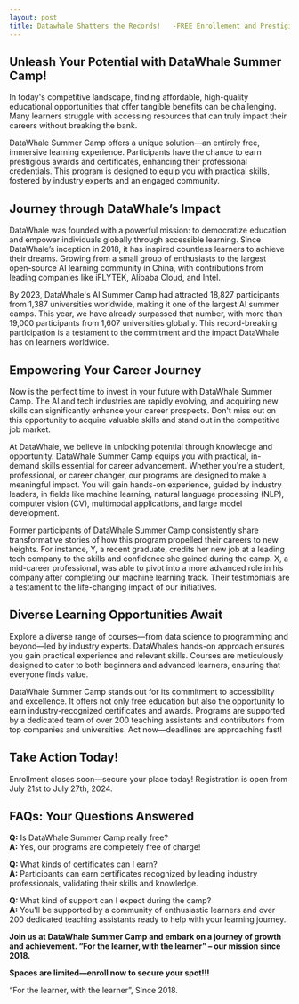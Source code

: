 ```yaml
---
layout: post
title: Datawhale Shatters the Records!   -FREE Enrollement and Prestigious Awards?!
---
```

## Unleash Your Potential with DataWhale Summer Camp!

In today's competitive landscape, finding affordable, high-quality educational opportunities that offer tangible benefits can be challenging. Many learners struggle with accessing resources that can truly impact their careers without breaking the bank.

DataWhale Summer Camp offers a unique solution—an entirely free, immersive learning experience. Participants have the chance to earn prestigious awards and certificates, enhancing their professional credentials. This program is designed to equip you with practical skills, fostered by industry experts and an engaged community.

## Journey through DataWhale’s Impact

DataWhale was founded with a powerful mission: to democratize education and empower individuals globally through accessible learning. Since DataWhale’s inception in 2018, it has inspired countless learners to achieve their dreams. Growing from a small group of enthusiasts to the largest open-source AI learning community in China, with contributions from leading companies like iFLYTEK, Alibaba Cloud, and Intel.

By 2023, DataWhale's AI Summer Camp had attracted 18,827 participants from 1,387 universities worldwide, making it one of the largest AI summer camps. This year, we have already surpassed that number, with more than 19,000 participants from 1,607 universities globally. This record-breaking participation is a testament to the commitment and the impact DataWhale has on learners worldwide.

## Empowering Your Career Journey

Now is the perfect time to invest in your future with DataWhale Summer Camp. The AI and tech industries are rapidly evolving, and acquiring new skills can significantly enhance your career prospects. Don't miss out on this opportunity to acquire valuable skills and stand out in the competitive job market.

At DataWhale, we believe in unlocking potential through knowledge and opportunity. DataWhale Summer Camp equips you with practical, in-demand skills essential for career advancement. Whether you're a student, professional, or career changer, our programs are designed to make a meaningful impact. You will gain hands-on experience, guided by industry leaders, in fields like machine learning, natural language processing (NLP), computer vision (CV), multimodal applications, and large model development.

Former participants of DataWhale Summer Camp consistently share transformative stories of how this program propelled their careers to new heights. For instance, Y, a recent graduate, credits her new job at a leading tech company to the skills and confidence she gained during the camp. X, a mid-career professional, was able to pivot into a more advanced role in his company after completing our machine learning track. Their testimonials are a testament to the life-changing impact of our initiatives.

## Diverse Learning Opportunities Await

Explore a diverse range of courses—from data science to programming and beyond—led by industry experts. DataWhale’s hands-on approach ensures you gain practical experience and relevant skills. Courses are meticulously designed to cater to both beginners and advanced learners, ensuring that everyone finds value.

DataWhale Summer Camp stands out for its commitment to accessibility and excellence. It offers not only free education but also the opportunity to earn industry-recognized certificates and awards. Programs are supported by a dedicated team of over 200 teaching assistants and contributors from top companies and universities. Act now—deadlines are approaching fast!

## Take Action Today!

Enrollment closes soon—secure your place today! Registration is open from July 21st to July 27th, 2024.

## FAQs: Your Questions Answered

**Q:** Is DataWhale Summer Camp really free?  
**A:** Yes, our programs are completely free of charge!

**Q:** What kinds of certificates can I earn?  
**A:** Participants can earn certificates recognized by leading industry professionals, validating their skills and knowledge.

**Q:** What kind of support can I expect during the camp?  
**A:** You'll be supported by a community of enthusiastic learners and over 200 dedicated teaching assistants ready to help with your learning journey.

**Join us at DataWhale Summer Camp and embark on a journey of growth and achievement. “For the learner, with the learner” – our mission since 2018.**

**Spaces are limited—enroll now to secure your spot!!!**

“For the learner, with the learner”, Since 2018.

